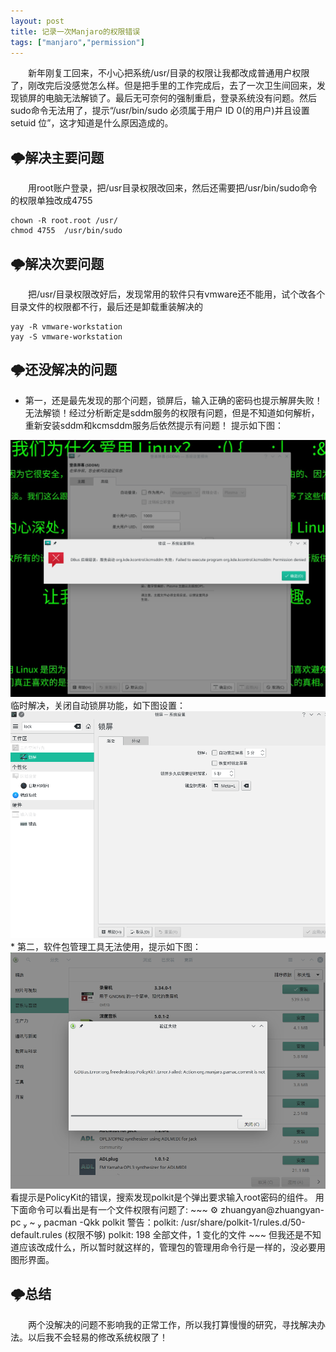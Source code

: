 ```yaml
---
layout: post
title: 记录一次Manjaro的权限错误
tags: ["manjaro","permission"]
---
```



&emsp;&emsp;新年刚复工回来，不小心把系统/usr/目录的权限让我都改成普通用户权限了，刚改完后没感觉怎么样。但是把手里的工作完成后，去了一次卫生间回来，发现锁屏的电脑无法解锁了。最后无可奈何的强制重启，登录系统没有问题。然后sudo命令无法用了，提示“/usr/bin/sudo 必须属于用户 ID 0(的用户)并且设置 setuid 位”，这才知道是什么原因造成的。

## 🌩️解决主要问题
&emsp;&emsp;用root账户登录，把/usr目录权限改回来，然后还需要把/usr/bin/sudo命令的权限单独改成4755
~~~
chown -R root.root /usr/  
chmod 4755  /usr/bin/sudo
~~~

## 🌩️解决次要问题

&emsp;&emsp;把/usr/目录权限改好后，发现常用的软件只有vmware还不能用，试个改各个目录文件的权限都不行，最后还是卸载重装解决的
~~~
yay -R vmware-workstation
yay -S vmware-workstation
~~~

## 🌩️还没解决的问题
* 第一，还是最先发现的那个问题，锁屏后，输入正确的密码也提示解屏失败！无法解锁！经过分析断定是sddm服务的权限有问题，但是不知道如何解析，重新安装sddm和kcmsddm服务后依然提示有问题！
提示如下图：
<img src="/static/img/2020/03-01.png" width = "800px" title="sddm"/>
临时解决，关闭自动锁屏功能，如下图设置：
<img src="/static/img/2020/03-02.png" width = "800px" title="关闭锁屏"/>
* 第二，软件包管理工具无法使用，提示如下图：
<img src="/static/img/2020/03-03.png" width = "800px" title="关闭锁屏"/>
看提示是PolicyKit的错误，搜索发现polkit是个弹出要求输入root密码的组件。
用下面命令可以看出是有一个文件权限有问题了:
~~~
⚙ zhuangyan@zhuangyan-pc  ~  pacman -Qkk polkit  
警告：polkit: /usr/share/polkit-1/rules.d/50-default.rules (权限不够)
polkit: 198 全部文件，1 变化的文件
~~~
但我还是不知道应该改成什么，所以暂时就这样的，管理包的管理用命令行是一样的，没必要用图形界面。

## 🌩️总结
&emsp;&emsp;两个没解决的问题不影响我的正常工作，所以我打算慢慢的研究，寻找解决办法。以后我不会轻易的修改系统权限了！

